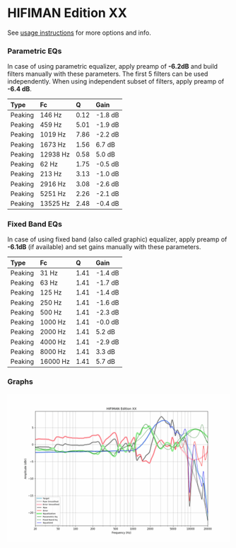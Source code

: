# HIFIMAN Edition XX
See [usage instructions](https://github.com/jaakkopasanen/AutoEq#usage) for more options and info.

### Parametric EQs
In case of using parametric equalizer, apply preamp of **-6.2dB** and build filters manually
with these parameters. The first 5 filters can be used independently.
When using independent subset of filters, apply preamp of **-6.4 dB**.

| Type    | Fc       |    Q | Gain    |
|:--------|:---------|:-----|:--------|
| Peaking | 146 Hz   | 0.12 | -1.8 dB |
| Peaking | 459 Hz   | 5.01 | -1.9 dB |
| Peaking | 1019 Hz  | 7.86 | -2.2 dB |
| Peaking | 1673 Hz  | 1.56 | 6.7 dB  |
| Peaking | 12938 Hz | 0.58 | 5.0 dB  |
| Peaking | 62 Hz    | 1.75 | -0.5 dB |
| Peaking | 213 Hz   | 3.13 | -1.0 dB |
| Peaking | 2916 Hz  | 3.08 | -2.6 dB |
| Peaking | 5251 Hz  | 2.26 | -2.1 dB |
| Peaking | 13525 Hz | 2.48 | -0.4 dB |

### Fixed Band EQs
In case of using fixed band (also called graphic) equalizer, apply preamp of **-6.1dB**
(if available) and set gains manually with these parameters.

| Type    | Fc       |    Q | Gain    |
|:--------|:---------|:-----|:--------|
| Peaking | 31 Hz    | 1.41 | -1.4 dB |
| Peaking | 63 Hz    | 1.41 | -1.7 dB |
| Peaking | 125 Hz   | 1.41 | -1.4 dB |
| Peaking | 250 Hz   | 1.41 | -1.6 dB |
| Peaking | 500 Hz   | 1.41 | -2.3 dB |
| Peaking | 1000 Hz  | 1.41 | -0.0 dB |
| Peaking | 2000 Hz  | 1.41 | 5.2 dB  |
| Peaking | 4000 Hz  | 1.41 | -2.9 dB |
| Peaking | 8000 Hz  | 1.41 | 3.3 dB  |
| Peaking | 16000 Hz | 1.41 | 5.7 dB  |

### Graphs
![](./HIFIMAN%20Edition%20XX.png)